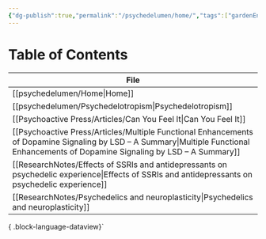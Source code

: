 ```yaml
---
{"dg-publish":true,"permalink":"/psychedelumen/home/","tags":["gardenEntry"]}
---
```


# Table of Contents
| File                                                                                                                                                                                    |
| --------------------------------------------------------------------------------------------------------------------------------------------------------------------------------------- |
| [[psychedelumen/Home\|Home]]                                                                                                                                                         |
| [[psychedelumen/Psychedelotropism\|Psychedelotropism]]                                                                                                                               |
| [[Psychoactive Press/Articles/Can You Feel It\|Can You Feel It]]                                                                                                                     |
| [[Psychoactive Press/Articles/Multiple Functional Enhancements of Dopamine Signaling by LSD – A Summary\|Multiple Functional Enhancements of Dopamine Signaling by LSD – A Summary]] |
| [[ResearchNotes/Effects of SSRIs and antidepressants on psychedelic experience\|Effects of SSRIs and antidepressants on psychedelic experience]]                                     |
| [[ResearchNotes/Psychedelics and neuroplasticity\|Psychedelics and neuroplasticity]]                                                                                                 |

{ .block-language-dataview}`

